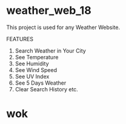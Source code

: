# weather_web_18
This project is used for any Weather Website.

FEATURES

1. Search Weather in Your City
2. See Temperature
3. See Humidity
4. See Wind Speed
5. See UV Index
6. See 5 Days Weather
7. Clear Search History etc.

<h1>wok</h1>

